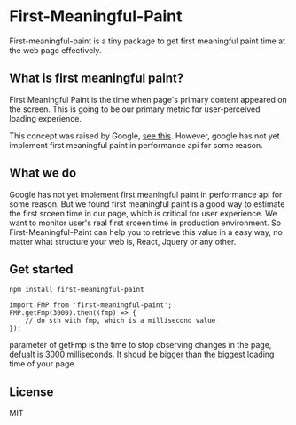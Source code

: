 First-Meaningful-Paint
=======

First-meaningful-paint is a tiny package to get first meaningful paint time at the web page effectively.

What is first meaningful paint?
---------------------------------------------------
First Meaningful Paint is the time when page's primary content appeared on the screen. This is going to be our primary metric for user-perceived loading experience.

This concept was raised by Google, [see this](https://docs.google.com/document/d/1BR94tJdZLsin5poeet0XoTW60M0SjvOJQttKT-JK8HI/view?hl=zh-cn). However, google has not yet implement first meaningful paint in performance api for some reason.

What we do
-------------------
Google has not yet implement first meaningful paint in performance api for some reason. But we found first meaningful paint is a good way to estimate the first srceen time in our page, which is critical for user experience. We want to monitor user's real first srceen time in production environment. So First-Meaningful-Paint can help you to retrieve this value in a easy way, no matter what structure your web is, React, Jquery or any other.

Get started
-------------------

``` shell
npm install first-meaningful-paint

import FMP from 'first-meaningful-paint';
FMP.getFmp(3000).then((fmp) => {
    // do sth with fmp, which is a millisecond value
});
```
parameter of getFmp is the time to stop observing changes in the page, defualt is 3000 milliseconds. It shoud be bigger than the biggest loading time of your page. 

License
-------------------
MIT
